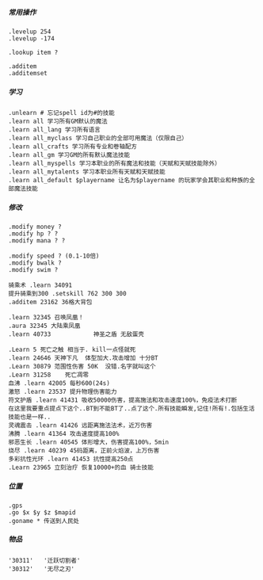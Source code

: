 

##### 常用操作

    .levelup 254
    .levelup -174

    .lookup item ?

    .additem
    .additemset

##### 学习

    .unlearn # 忘记spell id为#的技能 
    .learn all 学习所有GM默认的魔法 
    .learn all_lang 学习所有语言 
    .learn all_myclass 学习自己职业的全部可用魔法（仅限自己） 
    .learn all_crafts 学习所有专业和卷轴配方 
    .learn all_gm 学习GM的所有默认魔法技能 
    .learn all_myspells 学习本职业的所有魔法和技能（天赋和天赋技能除外） 
    .learn all_mytalents 学习本职业所有天赋和天赋技能 
    .learn all_default $playername 让名为$playername 的玩家学会其职业和种族的全部魔法技能 


##### 修改
    .modify money ?
    .modify hp ? ?
    .modify mana ? ?
    
    .modify speed ? (0.1-10倍)
    .modify bwalk ?
    .modify swim ?

    骑乘术 .learn 34091 
    提升骑乘到300 .setskill 762 300 300 
    .additem 23162 36格大背包

    .learn 32345 召唤凤凰！
    .aura 32345 大陆乘凤凰
    .learn 40733            神圣之盾 无敌蛋壳

    .Learn 5 死亡之触 相当于. kill一点怪就死  
    .learn 24646 天神下凡  体型加大.攻击增加 十分BT 
    .Learn 30879 范围性伤害 50K  没错.名字就叫这个 
    .Learn 31258    死亡凋零  
    血沸 .learn 42005 每秒600(24s) 
    激怒 .learn 23537 提升物理伤害能力 
    符文护盾 .learn 41431 吸收50000伤害，提高施法和攻击速度100%，免疫法术打断  
    在这里我要重点提点下这个..BT到不能BT了..点了这个.所有技能瞬发,记住!所有!.包括生活技能也是一样.. 
    灵魂震击 .learn 41426 远距离施法法术，近万伤害 
    沸腾 .learn 41364 攻击速度提高100% 
    邪恶生长 .learn 40545 体形增大，伤害提高100%，5min 
    烧尽 .learn 40239 45码距离，正前火焰波，上万伤害 
    多彩抗性光环 .learn 41453 抗性提高250点 
    .Learn 23965 立刻治疗 恢复10000+的血 骑士技能

##### 位置

    .gps
    .go $x $y $z $mapid
    .goname * 传送到人民处
    
##### 物品
    '30311'   '迁跃切割者' 
    '30312'   '无尽之刃'